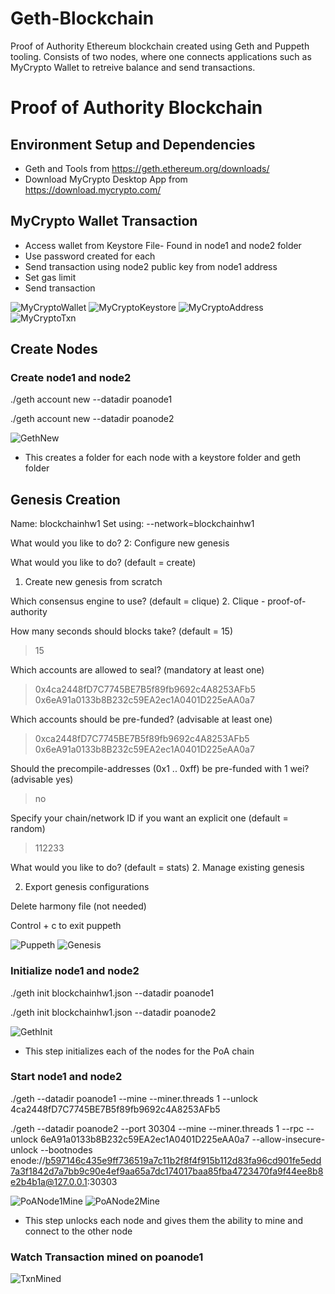 # Geth-Blockchain
Proof of Authority Ethereum blockchain created using Geth and Puppeth tooling. Consists of two nodes, where one connects applications such as MyCrypto Wallet to retreive balance and send transactions.

# Proof of Authority Blockchain

## Environment Setup and Dependencies
* Geth and Tools from https://geth.ethereum.org/downloads/
* Download MyCrypto Desktop App from https://download.mycrypto.com/

## MyCrypto Wallet Transaction
* Access wallet from Keystore File- Found in node1 and node2 folder
* Use password created for each
* Send transaction using node2 public key from node1 address
* Set gas limit
* Send transaction

![MyCryptoWallet](MyCryptoWallet.png)
![MyCryptoKeystore](MyCryptoKeystore.png)
![MyCryptoAddress](MyCryptoAddress.png)
![MyCryptoTxn](MyCryptoTxn.png)
## Create Nodes 

### Create node1 and node2
./geth account new --datadir poanode1


./geth account new --datadir poanode2


![GethNew](GethNew.png)

* This creates a folder for each node with a keystore folder and geth folder

## Genesis Creation
Name: blockchainhw1
Set using: --network=blockchainhw1

What would you like to do?
2: Configure new genesis

What would you like to do? (default = create)
 1. Create new genesis from scratch

Which consensus engine to use? (default = clique)
 2. Clique - proof-of-authority

How many seconds should blocks take? (default = 15)
> 15

Which accounts are allowed to seal? (mandatory at least one)
> 0x4ca2448fD7C7745BE7B5f89fb9692c4A8253AFb5
> 0x6eA91a0133b8B232c59EA2ec1A0401D225eAA0a7

Which accounts should be pre-funded? (advisable at least one)
> 0xca2448fD7C7745BE7B5f89fb9692c4A8253AFb5
> 0x6eA91a0133b8B232c59EA2ec1A0401D225eAA0a7

Should the precompile-addresses (0x1 .. 0xff) be pre-funded with 1 wei? (advisable yes)
> no

Specify your chain/network ID if you want an explicit one (default = random)
> 112233

What would you like to do? (default = stats)
 2. Manage existing genesis

 2. Export genesis configurations

Delete harmony file (not needed)

Control + c to exit puppeth

![Puppeth](Puppeth.png)
![Genesis](Genesis.png)

### Initialize node1 and node2
./geth init blockchainhw1.json --datadir poanode1

./geth init blockchainhw1.json --datadir poanode2

![GethInit](.png)

* This step initializes each of the nodes for the PoA chain

### Start node1 and node2
./geth --datadir poanode1 --mine --miner.threads 1 --unlock 4ca2448fD7C7745BE7B5f89fb9692c4A8253AFb5

./geth --datadir poanode2 --port 30304 --mine --miner.threads 1 --rpc --unlock 6eA91a0133b8B232c59EA2ec1A0401D225eAA0a7 --allow-insecure-unlock --bootnodes enode://b597146c435e9ff736519a7c11b2f8f4f915b112d83fa96cd901fe5edd7a3f1842d7a7bb9c90e4ef9aa65a7dc174017baa85fba4723470fa9f44ee8b8e2b4b1a@127.0.0.1:30303

![PoANode1Mine](PoANode1Mine.png)
![PoANode2Mine](PoANoe2Mine.png)

* This step unlocks each node and gives them the ability to mine and connect to the other node

### Watch Transaction mined on poanode1
![TxnMined](TxnMined.png)
